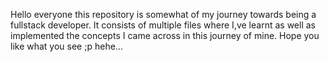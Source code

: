 Hello everyone this repository is somewhat of my journey towards being a fullstack developer. It consists of multiple files where I,ve learnt as well as implemented the concepts I came across in this journey of mine. Hope you like what you see ;p hehe...
